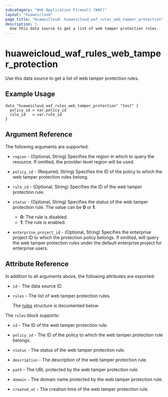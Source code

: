 ```yaml
---
subcategory: "Web Application Firewall (WAF)"
layout: "huaweicloud"
page_title: "HuaweiCloud: huaweicloud_waf_rules_web_tamper_protection"
description: |-
  Use this data source to get a list of web tamper protection rules.
---
```


# huaweicloud_waf_rules_web_tamper_protection

Use this data source to get a list of web tamper protection rules.

## Example Usage

```hcl
data "huaweicloud_waf_rules_web_tamper_protection" "test" {
  policy_id = var.policy_id
  rule_id   = var.rule_id
}
```

## Argument Reference

The following arguments are supported:

* `region` - (Optional, String) Specifies the region in which to query the resource.
  If omitted, the provider-level region will be used.

* `policy_id` - (Required, String) Specifies the ID of the policy to which the web tamper protection rules belong.

* `rule_id` - (Optional, String) Specifies the ID of the web tamper protection rule.

* `status` - (Optional, String) Specifies the status of the web tamper protection rule.
  The value can be **0** or **1**.
  + **0**: The rule is disabled.
  + **1**: The rule is enabled.

* `enterprise_project_id` - (Optional, String) Specifies the enterprise project ID to which the protection policy belongs.
  If omitted, will query the web tamper protection rules under the default enterprise project for enterprise users.

## Attribute Reference

In addition to all arguments above, the following attributes are exported:

* `id` - The data source ID.

* `rules` - The list of web tamper protection rules.

  The [rules](#rules_struct) structure is documented below.

<a name="rules_struct"></a>
The `rules` block supports:

* `id` - The ID of the web tamper protection rule.

* `policy_id` - The ID of the policy to which the web tamper protection rule belongs.

* `status` - The status of the web tamper protection rule.

* `description` - The description of the web tamper protection rule.

* `path` - The URL protected by the web tamper protection rule.

* `domain` - The domain name protected by the web tamper protection rule.

* `created_at` - The creation time of the web tamper protection rule.
